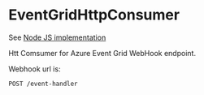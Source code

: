 # EventGridHttpConsumer

See <a href="/NodeJS/README.md">Node JS implementation</a>

Htt Comsumer for Azure Event Grid WebHook endpoint. 

Webhook url is:
```
POST /event-handler
```
